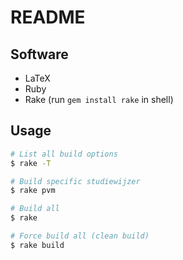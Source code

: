 # README

## Software

* LaTeX
* Ruby
* Rake (run `gem install rake` in shell)

## Usage

```bash
# List all build options
$ rake -T

# Build specific studiewijzer
$ rake pvm

# Build all
$ rake

# Force build all (clean build)
$ rake build
```
